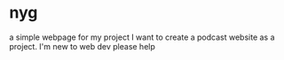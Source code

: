 # nyg
a simple webpage for my project
I want to create a podcast website as a project.
I'm new to web dev please help

